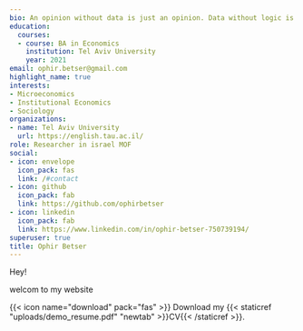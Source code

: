 ```yaml
---
bio: An opinion without data is just an opinion. Data without logic is just numbers.
education:
  courses:
  - course: BA in Economics
    institution: Tel Aviv University
    year: 2021
email: ophir.betser@gmail.com
highlight_name: true
interests:
- Microeconomics
- Institutional Economics
- Sociology
organizations:
- name: Tel Aviv University
  url: https://english.tau.ac.il/
role: Researcher in israel MOF
social:
- icon: envelope
  icon_pack: fas
  link: /#contact
- icon: github
  icon_pack: fab
  link: https://github.com/ophirbetser
- icon: linkedin
  icon_pack: fab
  link: https://www.linkedin.com/in/ophir-betser-750739194/
superuser: true
title: Ophir Betser
---
```


Hey!

welcom to my website  

{{< icon name="download" pack="fas" >}} Download my {{< staticref "uploads/demo_resume.pdf" "newtab" >}}CV{{< /staticref >}}.
